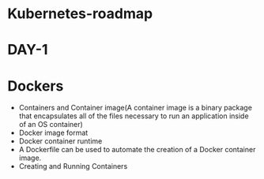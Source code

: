 # Kubernetes-roadmap
# DAY-1
# Dockers

- Containers and Container image(A container image is a binary package that encapsulates all of
the files necessary to run an application inside of an OS container)
- Docker image format
- Docker container runtime
- A Dockerfile can be used to automate the creation of a Docker container image.
- Creating and Running Containers
